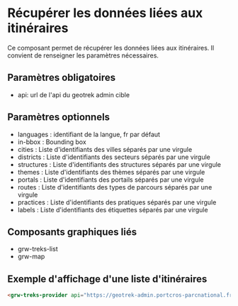 # Récupérer les données liées aux itinéraires

Ce composant permet de récupérer les données liées aux itinéraires. Il convient de renseigner les paramètres nécessaires.

## Paramètres obligatoires

- api: url de l'api du geotrek admin cible

## Paramètres optionnels

- languages : identifiant de la langue, fr par défaut
- in-bbox : Bounding box
- cities : Liste d'identifiants des villes séparés par une virgule
- districts : Liste d'identifiants des secteurs séparés par une virgule
- structures : Liste d'identifiants des structures séparés par une virgule
- themes : Liste d'identifiants des thèmes séparés par une virgule
- portals : Liste d'identifiants des portails séparés par une virgule
- routes : Liste d'identifiants des types de parcours séparés par une virgule
- practices : Liste d'identifiants des pratiques séparés par une virgule
- labels : Liste d'identifiants des étiquettes séparés par une virgule

## Composants graphiques liés

- grw-treks-list
- grw-map

## Exemple d'affichage d'une liste d'itinéraires

```html
<grw-treks-provider api="https://geotrek-admin.portcros-parcnational.fr/api/v2/" themes="1,2"></grw-treks-provider> <grw-treks-list></grw-treks-list>
```
